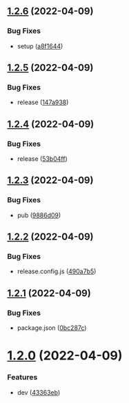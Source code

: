 ## [1.2.6](https://github.com/kangangga/vue-laravel-echo/compare/v1.2.5...v1.2.6) (2022-04-09)


### Bug Fixes

* setup ([a8f1644](https://github.com/kangangga/vue-laravel-echo/commit/a8f1644d774fe6212cb6758dd83ecfd251fafdf4))

## [1.2.5](https://github.com/kangangga/vue-laravel-echo/compare/v1.2.4...v1.2.5) (2022-04-09)


### Bug Fixes

* release ([147a938](https://github.com/kangangga/vue-laravel-echo/commit/147a93807ed72ab3a0e82bc4f3506a8bacdee731))

## [1.2.4](https://github.com/kangangga/vue-laravel-echo/compare/v1.2.3...v1.2.4) (2022-04-09)


### Bug Fixes

* release ([53b04ff](https://github.com/kangangga/vue-laravel-echo/commit/53b04ff89613968fac29a9ea5e45d3f2e7ea1a0e))

## [1.2.3](https://github.com/kangangga/vue-laravel-echo/compare/v1.2.2...v1.2.3) (2022-04-09)


### Bug Fixes

* pub ([9886d09](https://github.com/kangangga/vue-laravel-echo/commit/9886d094fa0d49b088f6a7658b223531e2ea3d32))

## [1.2.2](https://github.com/kangangga/vue-laravel-echo/compare/v1.2.1...v1.2.2) (2022-04-09)


### Bug Fixes

* release.config.js ([490a7b5](https://github.com/kangangga/vue-laravel-echo/commit/490a7b5d809251ced30b141e3806e6a9da2f1f44))

## [1.2.1](https://github.com/kangangga/vue-laravel-echo/compare/v1.2.0...v1.2.1) (2022-04-09)


### Bug Fixes

* package.json ([0bc287c](https://github.com/kangangga/vue-laravel-echo/commit/0bc287ca1e614c9ead3632d535f9ada6683b769e))

# [1.2.0](https://github.com/kangangga/vue-laravel-echo/compare/v1.1.0...v1.2.0) (2022-04-09)


### Features

* dev ([43363eb](https://github.com/kangangga/vue-laravel-echo/commit/43363eb7da2ddf9e7bcc9bd73d270abb021e978a))
